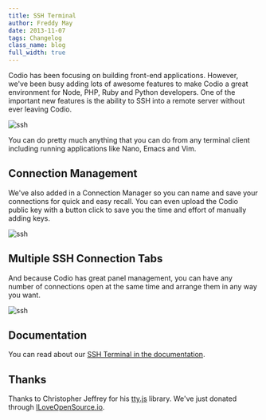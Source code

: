 ```yaml
---
title: SSH Terminal
author: Freddy May
date: 2013-11-07
tags: Changelog
class_name: blog
full_width: true
---
```


Codio has been focusing on building front-end applications. However, we've been busy adding lots of awesome features to make Codio a great environment for Node, PHP, Ruby and Python developers. One of the important new features is the ability to SSH into a remote server without ever leaving Codio.

![ssh](/img/blog/ssh-tab.png)

You can do pretty much anything that you can do from any terminal client including running applications like Nano, Emacs and Vim.

## Connection Management
We've also added in a Connection Manager so you can name and save your connections for quick and easy recall. You can even upload the Codio public key with a button click to save you the time and effort of manually adding keys.

![ssh](/img/blog/ssh-connection-list.png)

## Multiple SSH Connection Tabs
And because Codio has great panel management, you can have any number of connections open at the same time and arrange them in any way you want.

![ssh](/img/blog/ssh-multitabs.png)

## Documentation
You can read about our [SSH Terminal in the documentation](/docs/ssh).

## Thanks
Thanks to Christopher Jeffrey for his [tty.js](https://github.com/chjj/tty.js) library. We've just donated through [ILoveOpenSource.io](http://www.iloveopensource.io).
